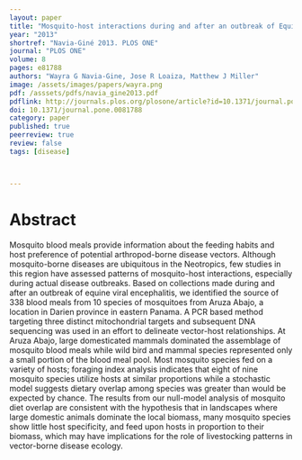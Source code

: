 ```yaml
---
layout: paper
title: "Mosquito-host interactions during and after an outbreak of Equine Viral Encephalitis in eastern Panama"
year: "2013"
shortref: "Navia-Giné 2013. PLOS ONE"
journal: "PLOS ONE"
volume: 8
pages: e81788
authors: "Wayra G Navia-Gine, Jose R Loaiza, Matthew J Miller"
image: /assets/images/papers/wayra.png
pdf: /asssets/pdfs/navia_gine2013.pdf
pdflink: http://journals.plos.org/plosone/article?id=10.1371/journal.pone.0081788
doi: 10.1371/journal.pone.0081788
category: paper
published: true
peerreview: true
review: false
tags: [disease]



---
```


# Abstract

Mosquito blood meals provide information about the feeding habits and host preference of potential arthropod-borne disease vectors. Although mosquito-borne diseases are ubiquitous in the Neotropics, few studies in this region have assessed patterns of mosquito-host interactions, especially during actual disease outbreaks. Based on collections made during and after an outbreak of equine viral encephalitis, we identified the source of 338 blood meals from 10 species of mosquitoes from Aruza Abajo, a location in Darien province in eastern Panama. A PCR based method targeting three distinct mitochondrial targets and subsequent DNA sequencing was used in an effort to delineate vector-host relationships. At Aruza Abajo, large domesticated mammals dominated the assemblage of mosquito blood meals while wild bird and mammal species represented only a small portion of the blood meal pool. Most mosquito species fed on a variety of hosts; foraging index analysis indicates that eight of nine mosquito species utilize hosts at similar proportions while a stochastic model suggests dietary overlap among species was greater than would be expected by chance. The results from our null-model analysis of mosquito diet overlap are consistent with the hypothesis that in landscapes where large domestic animals dominate the local biomass, many mosquito species show little host specificity, and feed upon hosts in proportion to their biomass, which may have implications for the role of livestocking patterns in vector-borne disease ecology.


